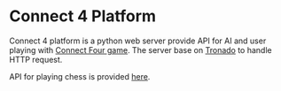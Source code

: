 # Connect 4 Platform

Connect 4 platform is a python web server provide API for AI and user playing with [Connect Four game]. The server base on [Tronado] to handle HTTP request.

API for playing chess is provided [here].

[Connect Four game]: https://en.wikipedia.org/wiki/Connect_Four
[Tronado]: http://www.tornadoweb.org/en/stable/
[here]: https://github.com/felix-chan/connect4-platform/docs/game-api.md